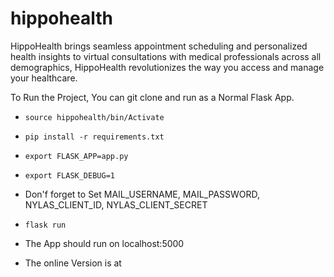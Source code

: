 # hippohealth
HippoHealth  brings seamless appointment scheduling and personalized health insights to virtual consultations with medical professionals across all demographics, HippoHealth revolutionizes the way you access and manage your healthcare.

To Run the Project, You can git clone and run as a Normal Flask App.

- <code>source hippohealth/bin/Activate</code>
- <code>pip install -r requirements.txt</code>
- <code>export FLASK_APP=app.py</code>
- <code>export FLASK_DEBUG=1</code>
- Don'f forget to Set MAIL_USERNAME, MAIL_PASSWORD, NYLAS_CLIENT_ID, NYLAS_CLIENT_SECRET
- <code>flask run</code>

- The App should run on localhost:5000

- The online Version is at 
